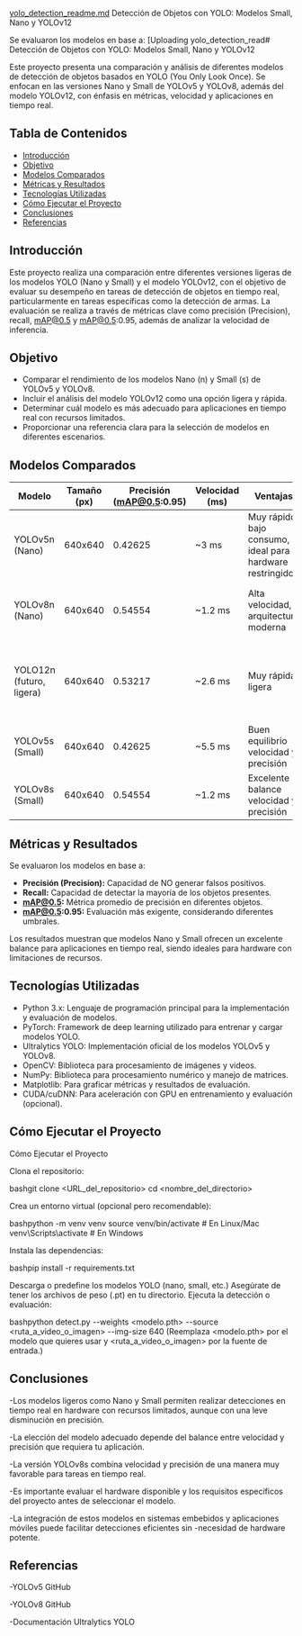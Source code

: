 [yolo_detection_readme.md](https://github.com/user-attachments/files/21095277/yolo_detection_readme.md)
Detección de Objetos con YOLO: Modelos Small, Nano y YOLOv12

Se evaluaron los modelos en base a:
[Uploading yolo_detection_read# Detección de Objetos con YOLO: Modelos Small, Nano y YOLOv12

Este proyecto presenta una comparación y análisis de diferentes modelos de detección de objetos basados en YOLO (You Only Look Once). Se enfocan en las versiones Nano y Small de YOLOv5 y YOLOv8, además del modelo YOLOv12, con énfasis en métricas, velocidad y aplicaciones en tiempo real.

## Tabla de Contenidos

- [Introducción](#introducción)
- [Objetivo](#objetivo)
- [Modelos Comparados](#modelos-comparados)
- [Métricas y Resultados](#métricas-y-resultados)
- [Tecnologías Utilizadas](#tecnologías-utilizadas)
- [Cómo Ejecutar el Proyecto](#cómo-ejecutar-el-proyecto)
- [Conclusiones](#conclusiones)
- [Referencias](#referencias)

## Introducción

Este proyecto realiza una comparación entre diferentes versiones ligeras de los modelos YOLO (Nano y Small) y el modelo YOLOv12, con el objetivo de evaluar su desempeño en tareas de detección de objetos en tiempo real, particularmente en tareas específicas como la detección de armas. La evaluación se realiza a través de métricas clave como precisión (Precision), recall, mAP@0.5 y mAP@0.5:0.95, además de analizar la velocidad de inferencia.

## Objetivo

- Comparar el rendimiento de los modelos Nano (n) y Small (s) de YOLOv5 y YOLOv8.
- Incluir el análisis del modelo YOLOv12 como una opción ligera y rápida.
- Determinar cuál modelo es más adecuado para aplicaciones en tiempo real con recursos limitados.
- Proporcionar una referencia clara para la selección de modelos en diferentes escenarios.

## Modelos Comparados

| Modelo | Tamaño (px) | Precisión (mAP@0.5:0.95) | Velocidad (ms) | Ventajas | Desventajas |
|--------|-------------|---------------------------|----------------|----------|-------------|
| YOLOv5n (Nano) | 640x640 | 0.42625 | ~3 ms | Muy rápido, bajo consumo, ideal para hardware restringido | Menor precisión, menos robusto en escenarios complejos |
| YOLOv8n (Nano) | 640x640 | 0.54554 | ~1.2 ms | Alta velocidad, arquitectura moderna | Menor precisión en detección de objetos pequeños |
| YOLO12n (futuro, ligera) | 640x640 | 0.53217 | ~2.6 ms | Muy rápida, ligera | Precisión menor, menos robustez frente a escenas complejas |
| YOLOv5s (Small) | 640x640 | 0.42625 | ~5.5 ms | Buen equilibrio velocidad y precisión | Requiere más recursos que Nano |
| YOLOv8s (Small) | 640x640 | 0.54554 | ~1.2 ms | Excelente balance velocidad y precisión | Mayor requerimiento de recursos |

## Métricas y Resultados

Se evaluaron los modelos en base a:

- **Precisión (Precision):** Capacidad de NO generar falsos positivos.
- **Recall:** Capacidad de detectar la mayoría de los objetos presentes.
- **mAP@0.5:** Métrica promedio de precisión en diferentes objetos.
- **mAP@0.5:0.95:** Evaluación más exigente, considerando diferentes umbrales.

Los resultados muestran que modelos Nano y Small ofrecen un excelente balance para aplicaciones en tiempo real, siendo ideales para hardware con limitaciones de recursos.

## Tecnologías Utilizadas

- Python 3.x: Lenguaje de programación principal para la implementación y evaluación de modelos.
- PyTorch: Framework de deep learning utilizado para entrenar y cargar modelos YOLO.
- Ultralytics YOLO: Implementación oficial de los modelos YOLOv5 y YOLOv8.
- OpenCV: Biblioteca para procesamiento de imágenes y videos.
- NumPy: Biblioteca para procesamiento numérico y manejo de matrices.
- Matplotlib: Para graficar métricas y resultados de evaluación.
- CUDA/cuDNN: Para aceleración con GPU en entrenamiento y evaluación (opcional).

## Cómo Ejecutar el Proyecto
Cómo Ejecutar el Proyecto

Clona el repositorio:

bashgit clone <URL_del_repositorio>
cd <nombre_del_directorio>

Crea un entorno virtual (opcional pero recomendable):

bashpython -m venv venv
source venv/bin/activate  # En Linux/Mac
venv\Scripts\activate     # En Windows

Instala las dependencias:

bashpip install -r requirements.txt

Descarga o predefine los modelos YOLO (nano, small, etc.)
Asegúrate de tener los archivos de peso (.pt) en tu directorio.
Ejecuta la detección o evaluación:

bashpython detect.py --weights <modelo.pth> --source <ruta_a_video_o_imagen> --img-size 640
(Reemplaza <modelo.pth> por el modelo que quieres usar y <ruta_a_video_o_imagen> por la fuente de entrada.)

## Conclusiones

-Los modelos ligeros como Nano y Small permiten realizar detecciones en tiempo real en hardware con recursos limitados, aunque con una leve disminución en precisión.

-La elección del modelo adecuado depende del balance entre velocidad y precisión que requiera tu aplicación.

-La versión YOLOv8s combina velocidad y precisión de una manera muy favorable para tareas en tiempo real.

-Es importante evaluar el hardware disponible y los requisitos específicos del proyecto antes de seleccionar el modelo.

-La integración de estos modelos en sistemas embebidos y aplicaciones móviles puede facilitar detecciones eficientes sin -necesidad de hardware potente.

## Referencias

-YOLOv5 GitHub

-YOLOv8 GitHub

-Documentación Ultralytics YOLO
